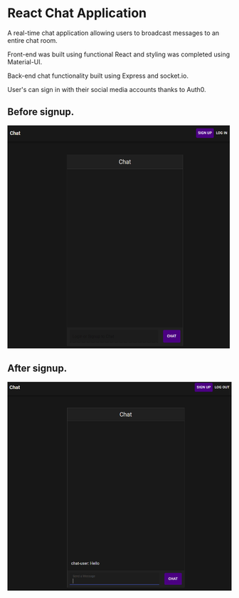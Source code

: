 # React Chat Application

A real-time chat application allowing users to broadcast messages to an entire chat room.

Front-end was built using functional React and styling was completed using Material-UI.

Back-end chat functionality built using Express and socket.io.

User's can sign in with their social media accounts thanks to Auth0.

 ## Before signup.

<img src="before-signup.PNG" width="500px" height="500px">

## After signup.

<img src="chat-image.PNG">
